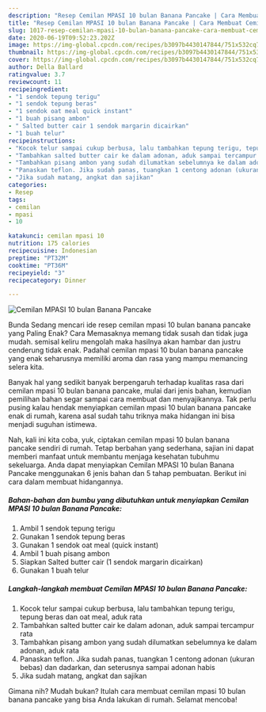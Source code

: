 ```yaml
---
description: "Resep Cemilan MPASI 10 bulan Banana Pancake | Cara Membuat Cemilan MPASI 10 bulan Banana Pancake Yang Sedap"
title: "Resep Cemilan MPASI 10 bulan Banana Pancake | Cara Membuat Cemilan MPASI 10 bulan Banana Pancake Yang Sedap"
slug: 1017-resep-cemilan-mpasi-10-bulan-banana-pancake-cara-membuat-cemilan-mpasi-10-bulan-banana-pancake-yang-sedap
date: 2020-06-19T09:52:23.202Z
image: https://img-global.cpcdn.com/recipes/b3097b4430147844/751x532cq70/cemilan-mpasi-10-bulan-banana-pancake-foto-resep-utama.jpg
thumbnail: https://img-global.cpcdn.com/recipes/b3097b4430147844/751x532cq70/cemilan-mpasi-10-bulan-banana-pancake-foto-resep-utama.jpg
cover: https://img-global.cpcdn.com/recipes/b3097b4430147844/751x532cq70/cemilan-mpasi-10-bulan-banana-pancake-foto-resep-utama.jpg
author: Della Ballard
ratingvalue: 3.7
reviewcount: 11
recipeingredient:
- "1 sendok tepung terigu"
- "1 sendok tepung beras"
- "1 sendok oat meal quick instant"
- "1 buah pisang ambon"
- " Salted butter cair 1 sendok margarin dicairkan"
- "1 buah telur"
recipeinstructions:
- "Kocok telur sampai cukup berbusa, lalu tambahkan tepung terigu, tepung beras dan oat meal, aduk rata"
- "Tambahkan salted butter cair ke dalam adonan, aduk sampai tercampur rata"
- "Tambahkan pisang ambon yang sudah dilumatkan sebelumnya ke dalam adonan, aduk rata"
- "Panaskan teflon. Jika sudah panas, tuangkan 1 centong adonan (ukuran bebas) dan dadarkan, dan seterusnya sampai adonan habis"
- "Jika sudah matang, angkat dan sajikan"
categories:
- Resep
tags:
- cemilan
- mpasi
- 10

katakunci: cemilan mpasi 10 
nutrition: 175 calories
recipecuisine: Indonesian
preptime: "PT32M"
cooktime: "PT36M"
recipeyield: "3"
recipecategory: Dinner

---
```



![Cemilan MPASI 10 bulan Banana Pancake](https://img-global.cpcdn.com/recipes/b3097b4430147844/751x532cq70/cemilan-mpasi-10-bulan-banana-pancake-foto-resep-utama.jpg)

Bunda Sedang mencari ide resep cemilan mpasi 10 bulan banana pancake yang Paling Enak? Cara Memasaknya memang tidak susah dan tidak juga mudah. semisal keliru mengolah maka hasilnya akan hambar dan justru cenderung tidak enak. Padahal cemilan mpasi 10 bulan banana pancake yang enak seharusnya memiliki aroma dan rasa yang mampu memancing selera kita.



Banyak hal yang sedikit banyak berpengaruh terhadap kualitas rasa dari cemilan mpasi 10 bulan banana pancake, mulai dari jenis bahan, kemudian pemilihan bahan segar sampai cara membuat dan menyajikannya. Tak perlu pusing kalau hendak menyiapkan cemilan mpasi 10 bulan banana pancake enak di rumah, karena asal sudah tahu triknya maka hidangan ini bisa menjadi suguhan istimewa.


Nah, kali ini kita coba, yuk, ciptakan cemilan mpasi 10 bulan banana pancake sendiri di rumah. Tetap berbahan yang sederhana, sajian ini dapat memberi manfaat untuk membantu menjaga kesehatan tubuhmu sekeluarga. Anda dapat menyiapkan Cemilan MPASI 10 bulan Banana Pancake menggunakan 6 jenis bahan dan 5 tahap pembuatan. Berikut ini cara dalam membuat hidangannya.

<!--inarticleads1-->

##### Bahan-bahan dan bumbu yang dibutuhkan untuk menyiapkan Cemilan MPASI 10 bulan Banana Pancake:

1. Ambil 1 sendok tepung terigu
1. Gunakan 1 sendok tepung beras
1. Gunakan 1 sendok oat meal (quick instant)
1. Ambil 1 buah pisang ambon
1. Siapkan  Salted butter cair (1 sendok margarin dicairkan)
1. Gunakan 1 buah telur




<!--inarticleads2-->

##### Langkah-langkah membuat Cemilan MPASI 10 bulan Banana Pancake:

1. Kocok telur sampai cukup berbusa, lalu tambahkan tepung terigu, tepung beras dan oat meal, aduk rata
1. Tambahkan salted butter cair ke dalam adonan, aduk sampai tercampur rata
1. Tambahkan pisang ambon yang sudah dilumatkan sebelumnya ke dalam adonan, aduk rata
1. Panaskan teflon. Jika sudah panas, tuangkan 1 centong adonan (ukuran bebas) dan dadarkan, dan seterusnya sampai adonan habis
1. Jika sudah matang, angkat dan sajikan




Gimana nih? Mudah bukan? Itulah cara membuat cemilan mpasi 10 bulan banana pancake yang bisa Anda lakukan di rumah. Selamat mencoba!
